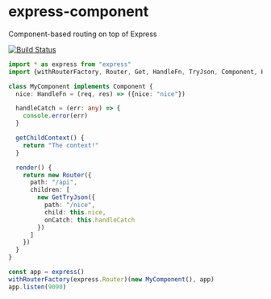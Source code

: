 # express-component
Component-based routing on top of Express

[![Build Status](https://travis-ci.org/kobiburnley/express-component.svg?branch=master)](https://travis-ci.org/kobiburnley/express-component)

```typescript
import * as express from "express"
import {withRouterFactory, Router, Get, HandleFn, TryJson, Component, Handler, GetTryJson} from "express-component";

class MyComponent implements Component {
  nice: HandleFn = (req, res) => ({nice: "nice"})

  handleCatch = (err: any) => {
    console.error(err)
  }

  getChildContext() {
    return "The context!"
  }

  render() {
    return new Router({
      path: "/api",
      children: [
        new GetTryJson({
          path: "/nice",
          child: this.nice,
          onCatch: this.handleCatch
        })
      ]
    })
  }
}

const app = express()
withRouterFactory(express.Router)(new MyComponent(), app)
app.listen(9090)
```
